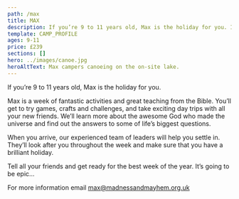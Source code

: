 ```yaml
---
path: /max
title: MAX
description: If you’re 9 to 11 years old, Max is the holiday for you. It's a week of fantastic activities and great teaching from the Bible.
template: CAMP_PROFILE
ages: 9-11
price: £239
sections: []
hero: ../images/canoe.jpg
heroAltText: Max campers canoeing on the on-site lake.
---
```


If you’re 9 to 11 years old, Max is the holiday for you.

Max is a week of fantastic activities and great teaching from the Bible. You’ll get to try games, crafts and challenges, and take exciting day trips with all your new friends. We’ll learn more about the awesome God who made the universe and find out the answers to some of life’s biggest questions.

When you arrive, our experienced team of leaders will help you settle in. They’ll look after you throughout the week and make sure that you have a brilliant holiday.

Tell all your friends and get ready for the best week of the year. It’s going to be
epic...

For more information email <max@madnessandmayhem.org.uk>
